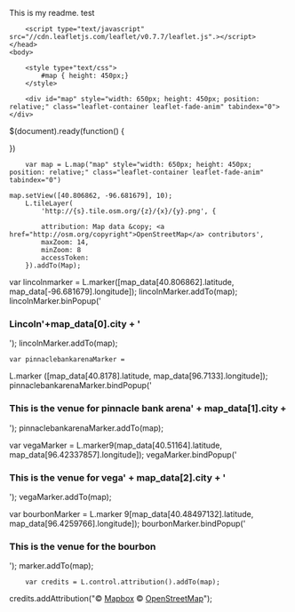 This is my readme.
test

<!DOCTYPE html>
<html>
    <head>
        <link rel="stylesheet" href="http://cdn.leafletjs.com/leaflet/v0.7.7/leaflet.css" />
        
        <script type="text/javascript" src="//cdn.leafletjs.com/leaflet/v0.7.7/leaflet.js".></script>
    </head>
    <body>
    
        <style type+"text/css">
            #map { height: 450px;}
        </style>
        
        <div id="map" style="width: 650px; height: 450px; position: relative;" class="leaflet-container leaflet-fade-anim" tabindex="0"></div>

$(document).ready(function() {

})
        
        var map = L.map("map" style="width: 650px; height: 450px; position: relative;" class="leaflet-container leaflet-fade-anim" tabindex="0")
        
    map.setView([40.806862, -96.681679], 10); 
        L.tileLayer(
            'http://{s}.tile.osm.org/{z}/{x}/{y}.png', {
            
            attribution: Map data &copy; <a href="http://osm.org/copyright">OpenStreetMap</a> contributors',
            maxZoom: 14,
            minZoom: 8
            accessToken: 
        }).addTo(Map);
        
var lincolnmarker = L.marker([map_data[40.806862].latitude, map_data[-96.681679].longitude]);
    lincolnMarker.addTo(map);
    lincolnMarker.binPopup('<h3>Lincoln'+map_data[0].city + '</h3>');
    lincolnMarker.addTo(map);
    
    var pinnaclebankarenaMarker = 
L.marker ([map_data[40.8178].latitude, map_data[96.7133].longitude]); 
pinnaclebankarenaMarker.bindPopup('<h3>This is the venue for pinnacle bank arena' + map_data[1].city + </h3>'); pinnaclebankarenaMarker.addTo(map);

var vegaMarker = L.marker9(map_data[40.51164].latitude, map_data[96.42337857].longitude]); vegaMarker.bindPopup('<h3>This is the venue for vega' + map_data[2].city + '</h3>'); vegaMarker.addTo(map);

var bourbonMarker = 
L.marker 9[map_data[40.48497132].latitude, map_data[96.4259766].longitude]); 
bourbonMarker.bindPopup('<h3>This is the venue for the bourbon</h3>'); 
marker.addTo(map);

        
        
        var credits = L.control.attribution().addTo(map);
credits.addAttribution("© <a href='https://www.mapbox.com/map-feedback/'>Mapbox</a> © <a href='http://www.openstreetmap.org/copyright'>OpenStreetMap</a>");
    
            